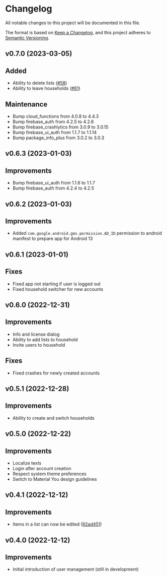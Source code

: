 # Changelog

All notable changes to this project will be documented in this file.

The format is based on [Keep a Changelog](https://keepachangelog.com/en/1.0.0/),
and this project adheres to [Semantic
Versioning](https://semver.org/spec/v2.0.0.html).

## v0.7.0 (2023-03-05)

## Added

- Ability to delete lists ([#58](https://github.com/garritfra/fling/pull/58))
- Ability to leave households ([#61](https://github.com/garritfra/fling/pull/61))

## Maintenance

- Bump cloud_functions from 4.0.8 to 4.4.3
- Bump firebase_auth from 4.2.5 to 4.2.6
- Bump firebase_crashlytics from 3.0.9 to 3.0.15
- Bump firebase_ui_auth from 1.1.7 to 1.1.14
- Bump package_info_plus from 3.0.2 to 3.0.3

## v0.6.3 (2023-01-03)

## Improvements

- Bump firebase_ui_auth from 1.1.6 to 1.1.7
- Bump firebase_auth from 4.2.4 to 4.2.5

## v0.6.2 (2023-01-03)

## Improvements

- Added `com.google.android.gms.permission.AD_ID` permission to android manifest
to prepare app for Android 13

## v0.6.1 (2023-01-01)

## Fixes

- Fixed app not starting if user is logged out
- Fixed household switcher for new accounts

## v0.6.0 (2022-12-31)

## Improvements

- Info and license dialog
- Ability to add lists to household
- Invite users to household

## Fixes

- Fixed crashes for newly created accounts

## v0.5.1 (2022-12-28)

## Improvements

- Ability to create and switch households

## v0.5.0 (2022-12-22)

## Improvements

- Localize texts
- Login after account creation
- Respect system theme preferences
- Switch to Material You design guidelines

## v0.4.1 (2022-12-12)

## Improvements

- Items in a list can now be edited ([92ad451](https://github.com/garritfra/fling/commit/92ad45193e7395b375b25c408a147d0c31f4ab9d))

## v0.4.0 (2022-12-12)

## Improvements

- Initial introduction of user management (still in development)
